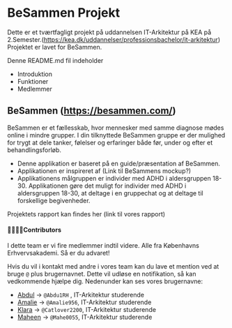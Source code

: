 # BeSammen Projekt
Dette er et tværtfagligt projekt på uddannelsen IT-Arkitektur på KEA på 2.Semester.(https://kea.dk/uddannelser/professionsbachelor/it-arkitektur)
Projektet er lavet for BeSammen. 


Denne README.md fil indeholder
- Introduktion
- Funktioner
- Medlemmer


## BeSammen (https://besammen.com/)
BeSammen er et fællesskab, hvor mennesker med samme diagnose mødes online i mindre grupper. I din tilknyttede BeSammen gruppe er der mulighed for trygt at dele tanker, følelser og erfaringer både før, under og efter et behandlingsforløb.


- Denne applikation er baseret på en guide/præsentation af BeSammen. 
- Applikationen er inspireret af (Link til BeSammens mockup?)
- Applikationens målgruppen er individer med ADHD i aldersgruppen 18-30.
Applikationen gøre det muligt for individer med ADHD i aldersgruppen 18-30, at deltage i en gruppechat og at deltage til forskellige begivenheder.



Projektets rapport kan findes her (link til vores rapport)


#### 👩‍👩‍👧‍👦Contributors
I dette team er vi fire medlemmer indtil videre. Alle fra Københavns Erhvervsakademi. Så er du advaret!

Hvis du vil i kontakt med andre i vores team kan du lave et mention ved at bruge `@` plus brugernavnet. Dette vil udløse en notifikation, så kan vedkommende hjælpe dig. Nedenunder kan ses vores brugernavne:
- [Abdul](https://github.com/Abdu1RH) &rarr; `@Abdu1RH` , IT-Arkitektur studerende
- [Amalie](https://github.com/Amalie956) &rarr; `@Amalie956`, IT-Arkitektur studerende
- [Klara](https://github.com/Catlover2200) &rarr; `@Catlover2200`, IT-Arkitektur studerende
- [Maheen](https://github.com/Mahe0055) &rarr; `@Mahe0055`, IT-Arkitektur studerende
